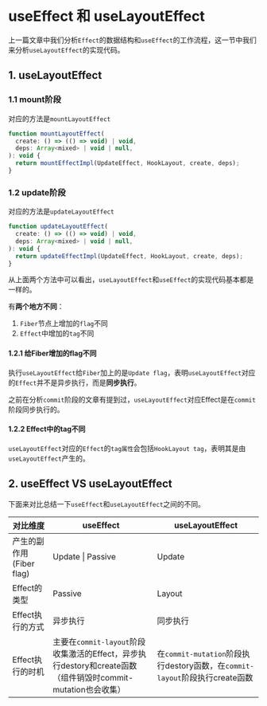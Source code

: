 # useEffect 和 useLayoutEffect

上一篇文章中我们分析`Effect`的数据结构和`useEffect`的工作流程，这一节中我们来分析`useLayoutEffect`的实现代码。

## 1. useLayoutEffect

### 1.1 mount阶段

对应的方法是`mountLayoutEffect`

```javascript
function mountLayoutEffect(
  create: () => (() => void) | void,
  deps: Array<mixed> | void | null,
): void {
  return mountEffectImpl(UpdateEffect, HookLayout, create, deps);
}
```

### 1.2 update阶段

对应的方法是`updateLayoutEffect`

```javascript
function updateLayoutEffect(
  create: () => (() => void) | void,
  deps: Array<mixed> | void | null,
): void {
  return updateEffectImpl(UpdateEffect, HookLayout, create, deps);
}
```

从上面两个方法中可以看出，`useLayoutEffect`和`useEffect`的实现代码基本都是一样的。

有**两个地方不同**：

1. `Fiber`节点上增加的`flag`不同
2. `Effect`中增加的`tag`不同



#### 1.2.1 给Fiber增加的flag不同

执行`useLayoutEffect`给`Fiber`加上的是`Update flag`，表明`useLayoutEffect`对应的`Effect`并不是异步执行，而是**同步执行**。

之前在分析`commit`阶段的文章有提到过，`useLayoutEffect`对应Effect是在`commit`阶段同步执行的。



#### 1.2.2 Effect中的tag不同

`useLayoutEffect`对应的`Effect`的`tag属性`会包括`HookLayout tag`，表明其是由`useLayoutEffect`产生的。



## 2. useEffect VS useLayoutEffect

下面来对比总结一下`useEffect`和`useLayoutEffect`之间的不同。

| 对比维度                 | useEffect                                                    | useLayoutEffect                                              |
| ------------------------ | ------------------------------------------------------------ | ------------------------------------------------------------ |
| 产生的副作用(Fiber flag) | Update \| Passive                                            | Update                                                       |
| Effect的类型             | Passive                                                      | Layout                                                       |
| Effect执行的方式         | 异步执行                                                     | 同步执行                                                     |
| Effect执行的时机         | 主要在`commit-layout`阶段收集激活的Effect，异步执行destory和create函数（组件销毁时commit-mutation也会收集） | 在`commit-mutation`阶段执行destory函数，在`commit-layout`阶段执行create函数 |

